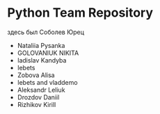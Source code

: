 ﻿# Python Team Repository
здесь был Соболев Юрец
* Nataliia Pysanka
* GOLOVANIUK NIKITA
* ladislav Kandyba
* lebets
* Zobova Alisa
* lebets and vladdemo
* Aleksandr Leliuk
* Drozdov Daniil
* Rizhikov Kirill
